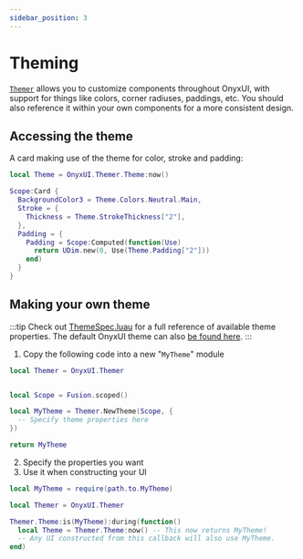 ```yaml
---
sidebar_position: 3
---
```


# Theming

[`Themer`](/api/Themer) allows you to customize components throughout OnyxUI, with support for things like colors, corner radiuses, paddings, etc. You should also reference it within your own components for a more consistent design.

## Accessing the theme

A card making use of the theme for color, stroke and padding:

```lua
local Theme = OnyxUI.Themer.Theme:now()

Scope:Card {
  BackgroundColor3 = Theme.Colors.Neutral.Main,
  Stroke = {
    Thickness = Theme.StrokeThickness["2"],
  },
  Padding = {
    Padding = Scope:Computed(function(Use)
      return UDim.new(0, Use(Theme.Padding["2"]))
    end)
  }
}
```

## Making your own theme

:::tip
Check out [ThemeSpec.luau](https://github.com/ImAvafe/OnyxUI/blob/main/src/Themer/ThemeSpec.luau) for a full reference of available theme properties. The default OnyxUI theme can also [be found here](https://github.com/ImAvafe/OnyxUI/blob/main/src/Themer/ThemeSpec.luau).
:::

1. Copy the following code into a new "`MyTheme`" module
```lua
local Themer = OnyxUI.Themer


local Scope = Fusion.scoped()

local MyTheme = Themer.NewTheme(Scope, {
  -- Specify theme properties here
})

return MyTheme
```
2. Specify the properties you want
3. Use it when constructing your UI
```lua
local MyTheme = require(path.to.MyTheme)

local Themer = OnyxUI.Themer

Themer.Theme:is(MyTheme):during(function()
  local Theme = Themer.Theme:now() -- This now returns MyTheme!
  -- Any UI constructed from this callback will also use MyTheme.
end)
```